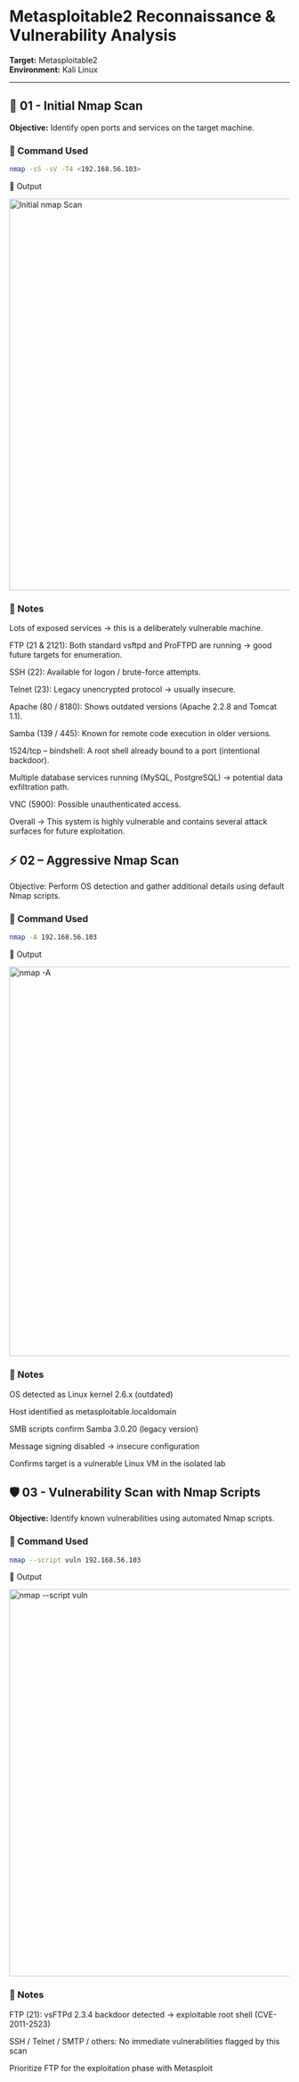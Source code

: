 # Metasploitable2 Reconnaissance & Vulnerability Analysis
**Target:** Metasploitable2  
**Environment:** Kali Linux

---

## 📍 01 - Initial Nmap Scan
**Objective:** Identify open ports and services on the target machine.

### 🔧 Command Used
```bash
nmap -sS -sV -T4 <192.168.56.103>
```

🧾 Output

<img width="802" height="702" alt="Initial nmap Scan" src="https://github.com/user-attachments/assets/7401a713-4f71-4c9f-a2e4-33431a28b910" />

### 📝 Notes
Lots of exposed services → this is a deliberately vulnerable machine.

FTP (21 & 2121): Both standard vsftpd and ProFTPD are running → good future targets for enumeration.

SSH (22): Available for logon / brute-force attempts.

Telnet (23): Legacy unencrypted protocol → usually insecure.

Apache (80 / 8180): Shows outdated versions (Apache 2.2.8 and Tomcat 1.1).

Samba (139 / 445): Known for remote code execution in older versions.

1524/tcp – bindshell: A root shell already bound to a port (intentional backdoor).

Multiple database services running (MySQL, PostgreSQL) → potential data exfiltration path.

VNC (5900): Possible unauthenticated access.

Overall → This system is highly vulnerable and contains several attack surfaces for future exploitation.

## ⚡ 02 – Aggressive Nmap Scan

Objective: Perform OS detection and gather additional details using default Nmap scripts.

### 🔧 Command Used
```bash
nmap -A 192.168.56.103
```
🧾 Output

<img width="802" height="698" alt="nmap -A" src="https://github.com/user-attachments/assets/3bde9b6b-8cb9-4879-82ef-ed46a53c7512" />

### 📝 Notes

OS detected as Linux kernel 2.6.x (outdated)

Host identified as metasploitable.localdomain

SMB scripts confirm Samba 3.0.20 (legacy version)

Message signing disabled → insecure configuration

Confirms target is a vulnerable Linux VM in the isolated lab

## 🛡️ 03 - Vulnerability Scan with Nmap Scripts
**Objective:** Identify known vulnerabilities using automated Nmap scripts.

### 🔧 Command Used
```bash
nmap --script vuln 192.168.56.103
```
🧾 Output

<img width="801" height="694" alt="nmap --script vuln" src="https://github.com/user-attachments/assets/6ff4185d-c553-43d6-be66-234ba73c0374" />

### 📝 Notes

FTP (21): vsFTPd 2.3.4 backdoor detected → exploitable root shell (CVE-2011-2523)

SSH / Telnet / SMTP / others: No immediate vulnerabilities flagged by this scan

Prioritize FTP for the exploitation phase with Metasploit
